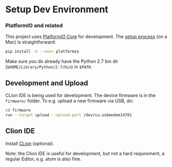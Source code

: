 Setup Dev Environment
====

### PlatformIO and related

This project uses [PlatformIO Core](https://platformio.org/install/cli) for development. The [setup process](https://docs.platformio.org/en/latest/installation.html) (on a Mac) is straightforward:

```bash
pip install -U --user platformio
```

Make sure you do already have the Python 2.7 bin dir (`$HOME/Library/Python/2.7/bin`) in `$PATH`.

Development and Upload
----

CLion IDE is being used for development. The device firmware is in the `firmware/` folder. To e.g. upload a new firmware via USB, do:

```bash
cd firmware
run --target upload --upload-port /dev/cu.usbmodem14701
```

Clion IDE
--

Install [CLion](https://www.jetbrains.com/clion/) (optional).

Note: the Clion IDE is useful for development, but not a hard requirement, a regular Editor, e.g. atom is also fine.
